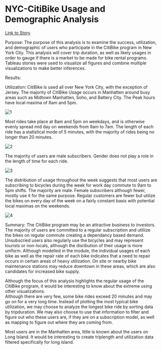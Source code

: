 # NYC-CitiBike Usage and Demographic Analysis

[Link to Story](https://public.tableau.com/app/profile/peter.nguyen1212/viz/Challenge14_16645897345590/NYCCitiBikeAnalysis?publish=yes)

Purpose: The purpose of this analysis is to examine the success, utilization, and demographic of users who participate in the CitiBike program in New York City.
This analysis will cover trip duration, as well as likely usages in order to gauge if there is a market to be made for bike rental programs. Tableau stories were used to visualize all figures and combine multiple visualizations to make better inferences.

Results:

Utilization:
CitiBike is used all over New York City, with the exception of Jersey.  The majority of CitiBike Usage occurs in Manhatten around busy areas such as Midtown Manhatten, Soho, and Battery City. The Peak hours have local maxima of 8am and 5pm.

![1](https://user-images.githubusercontent.com/108313294/193386501-517c50ed-dad9-4086-99c8-65ad43920b71.png)

Most rides take place at 8am and 5pm on weekdays, and is otherwise evenly spread mid day on weekends from 9am to 7am.  The length of each ride has a statistical mode of 5 minutes, with the majority of rides being no longer than 20 minutes.

![2](https://user-images.githubusercontent.com/108313294/193386607-b9849875-ba76-4996-99c3-0f208616f10b.png)

The majority of users are male subscribers.  Gender does not play a role in the length of time for each ride.

![3](https://user-images.githubusercontent.com/108313294/193386656-c25a9613-dfec-4d83-aa2f-141fed903209.png)

The distribution of usage throughout the week suggests that most users are subscribing to bicycles during the week for work day commute to 9am to 5pm shifts.  The majority are male. Female subscribers although fewer, mostly use it for the same purpose. Regular customers are fewer but utilize the bikes on every day of the week on a fairly constant basis with potential local maximas on the weekends.  

![4](https://user-images.githubusercontent.com/108313294/193386734-fd6e29f3-6bb1-42a5-9189-1c3bd34d6b2d.png)

Summary:
The CitiBike program may be an attractive business to investors.  The majority of users are committed to a regular subscription and utiliize the bikes on regular commute creating a dependancy based demand.  Unsubscried users also regularly use the bicycles and may represent tourists or non-locals, although the disribution of their usage is more uniform.  Although modelled in the module, the individual usages of each bike as well as the repair rate of each bike indicates that a need to repair occurs in certain areas of heavy utilization.  On site or nearby bike maintenance stations may reduce downtown in these areas, which are also candidates for increased bike supply.  

Although the focus of this analysis highlights the regular usage of the CitiBike program, it would be interesting to know about the extreme using other visualizations.  
Although there are very few, some bike rides exceed 20 minutes and may go on for a very long time. Instead of plotting the most typical bike utilization, we may choose to analyze the longest bike ride by sorting data by tripduration.  We may also choose to use that information to filter and figure out who these users are, if they are on a subscription model, as well as mapping to figure out where they are coming from.  

Most users are in the Manhatten area, little is known about the users on Long Island.  It would be interesting to create triplength and utilization data filtered specifically for long island.
